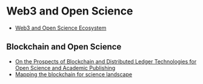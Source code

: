 # Web3 and Open Science

- [Web3 and Open Science Ecosystem](https://hackmd.io/QTaG8S3LQAeBfnCT-EFFfQ)

## Blockchain and Open Science

- [On the Prospects of Blockchain and Distributed Ledger Technologies for Open Science and Academic Publishing](http://www.semantic-web-journal.net/system/files/swj1987.pdf)
- [Mapping the blockchain for science landscape](https://medium.com/franklopenscience/mapping-the-blockchain-for-science-landscape-546b61bfbd1)
